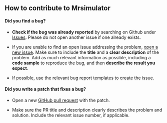## How to contribute to Mrsimulator

#### Did you find a bug?

- **Check if the bug was already reported** by searching on Github under
  [Issues](https://github.com/deepanshs/mrsimulator/issues). Please do not open another issue if one already exists.

- If you are unable to find an open issue addressing the problem,
  [open a new issue](https://github.com/deepanshs/mrsimulator/issues/new/choose). Make sure to include the **title**
  and a **clear description** of the problem. Add as much relevant information as possible, including a **code sample**
  to reproduce the bug, and then **describe the result you expect**.

- If possible, use the relevant bug report templates to create the issue.

#### Did you write a patch that fixes a bug?

- Open a new [GitHub pull request](https://github.com/deepanshs/mrsimulator/pulls) with the patch.

- Make sure the PR title and description clearly describes the problem and solution. Include the relevant issue
  number, if applicable.
